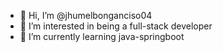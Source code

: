 - 👋 Hi, I’m @jhumelbonganciso04
- 👀 I’m interested in being a full-stack developer
- 🌱 I’m currently learning java-springboot

<!---
jhumelbonganciso04/jhumelbonganciso04 is a ✨ special ✨ repository because its `README.md` (this file) appears on your GitHub profile.
You can click the Preview link to take a look at your changes.
--->
